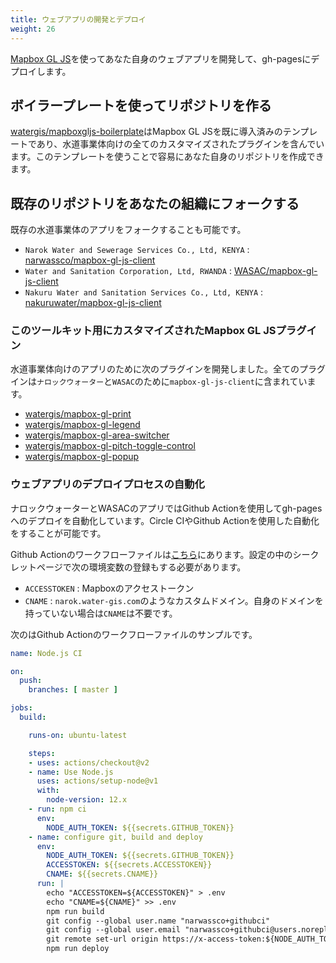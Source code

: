 ```yaml
---
title: ウェブアプリの開発とデプロイ
weight: 26
---
```


[Mapbox GL JS](https://docs.mapbox.com/mapbox-gl-js/api/)を使ってあなた自身のウェブアプリを開発して、gh-pagesにデプロイします。

## ボイラープレートを使ってリポジトリを作る
[watergis/mapboxgljs-boilerplate](https://github.com/watergis/mapboxgljs-boilerplate)はMapbox GL JSを既に導入済みのテンプレートであり、水道事業体向けの全てのカスタマイズされたプラグインを含んでいます。このテンプレートを使うことで容易にあなた自身のリポジトリを作成できます。 

## 既存のリポジトリをあなたの組織にフォークする
既存の水道事業体のアプリをフォークすることも可能です。

- `Narok Water and Sewerage Services Co., Ltd, KENYA` : [narwassco/mapbox-gl-js-client](https://github.com/narwassco/mapbox-gl-js-client) 
- `Water and Sanitation Corporation, Ltd, RWANDA` : [WASAC/mapbox-gl-js-client](https://github.com/WASAC/mapbox-gl-js-client) 
- `Nakuru Water and Sanitation Services Co., Ltd, KENYA` : [nakuruwater/mapbox-gl-js-client](https://github.com/nakuruwater/mapbox-gl-js-client) 

### このツールキット用にカスタマイズされたMapbox GL JSプラグイン

水道事業体向けのアプリのために次のプラグインを開発しました。全てのプラグインは`ナロックウォーター`と`WASAC`のために`mapbox-gl-js-client`に含まれています。
- [watergis/mapbox-gl-print](https://github.com/watergis/mapbox-gl-print)
- [watergis/mapbox-gl-legend](https://github.com/watergis/mapbox-gl-legend)
- [watergis/mapbox-gl-area-switcher](https://github.com/watergis/mapbox-gl-area-switcher)
- [watergis/mapbox-gl-pitch-toggle-control](https://github.com/watergis/mapbox-gl-pitch-toggle-control)
- [watergis/mapbox-gl-popup](https://github.com/watergis/mapbox-gl-popup)

### ウェブアプリのデプロイプロセスの自動化
ナロックウォーターとWASACのアプリではGithub Actionを使用してgh-pagesへのデプロイを自動化しています。Circle CIやGithub Actionを使用した自動化をすることが可能です。

Github Actionのワークフローファイルは[こちら](https://github.com/narwassco/mapbox-gl-js-client/blob/master/.github/workflows/node.js.yml)にあります。設定の中のシークレットページで次の環境変数の登録もする必要があります。 

- `ACCESSTOKEN` : Mapboxのアクセストークン
- `CNAME` : `narok.water-gis.com`のようなカスタムドメイン。自身のドメインを持っていない場合は`CNAME`は不要です。

次のはGithub Actionのワークフローファイルのサンプルです。

```yaml
name: Node.js CI

on:
  push:
    branches: [ master ]

jobs:
  build:

    runs-on: ubuntu-latest

    steps:
    - uses: actions/checkout@v2
    - name: Use Node.js
      uses: actions/setup-node@v1
      with:
        node-version: 12.x
    - run: npm ci
      env:
        NODE_AUTH_TOKEN: ${{secrets.GITHUB_TOKEN}}
    - name: configure git, build and deploy
      env:
        NODE_AUTH_TOKEN: ${{secrets.GITHUB_TOKEN}}
        ACCESSTOKEN: ${{secrets.ACCESSTOKEN}}
        CNAME: ${{secrets.CNAME}}
      run: |
        echo "ACCESSTOKEN=${ACCESSTOKEN}" > .env
        echo "CNAME=${CNAME}" >> .env
        npm run build
        git config --global user.name "narwassco+githubci"
        git config --global user.email "narwassco+githubci@users.noreply.github.com"
        git remote set-url origin https://x-access-token:${NODE_AUTH_TOKEN}@github.com/narwassco/mapbox-gl-js-client.git
        npm run deploy
```